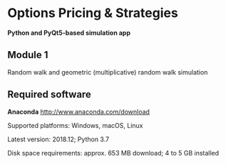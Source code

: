 # Options Pricing & Strategies

**Python and PyQt5-based simulation app**

## Module 1
Random walk and geometric (multiplicative) random walk simulation

## Required software
**Anaconda**
http://www.anaconda.com/download

Supported platforms: Windows, macOS, Linux

Latest version: 2018.12; Python 3.7

Disk space requirements: approx. 653 MB download; 4 to 5 GB installed
